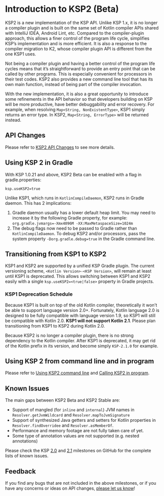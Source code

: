 # Introduction to KSP2 (Beta)

KSP2 is a new implementation of the KSP API. Unlike KSP 1.x, it is no longer a compiler plugin and is built on the same
set of Kotlin compiler APIs shared with IntelliJ IDEA, Android Lint, etc. Compared to the compiler-plugin approach, this
allows a finer control of the program life cycle, simplifies KSP’s implementation and is more efficient. It is also a
response to the compiler migration to K2, whose compiler plugin API is different from the one KSP1 uses.

Not being a compiler plugin and having a better control of the program life cycles means that it’s straightforward to
provide an entry point that can be called by other programs. This is especially convenient for processors in their test
codes. KSP2 also provides a new command line tool that has its own main function, instead of being part of the compiler
invocation.

With the new implementation, it is also a great opportunity to introduce some refinements in the API behavior so that
developers building on KSP will be more productive, have better debuggability and error recovery. For example, when
resolving `Map<String, NonExistentType>`, KSP1 simply returns an error type. In KSP2, `Map<String, ErrorType>` will be
returned instead.

## API Changes
Please refer to [KSP2 API Changes](ksp2api.md) to see more details.

## Using KSP 2 in Gradle
With KSP 1.0.21 and above, KSP2 Beta can be enabled with a flag in gradle.properties:

```
ksp.useKSP2=true
```

Unlike KSP1, which runs in `KotlinCompileDaemon`, KSP2 runs in Gradle daemon. This has 2 implications:
1. Gradle daemon usually has a lower default heap limit. You may need to increase it by the following Gradle property,
for example: `org.gradle.jvmargs=-Xmx4096M -XX:MaxMetaspaceSize=1024m`
2. The debug flags now need to be passed to Gradle rather than `KotlinCompileDaemon`. To debug KSP2 and/or processors,
   pass the system property `-Dorg.gradle.debug=true` in the Gradle command line.

## Transitioning from KSP1 to KSP2
KSP1 and KSP2 are supported by a unified KSP Gradle plugin. The current versioning scheme,
`<Kotlin Version>-<KSP Version>`, will remain at least until KSP1 is deprecated. This allows switching between KSP1 and
KSP2 easily with a single `ksp.useKSP2=<true|false>` property in Gradle projects.

### KSP1 Deprecation Schedule
Because KSP1 is built on top of the old Kotlin compiler, theoretically it won’t be able to support language version
2.0+. Fortunately, Kotlin language 2.0 is designed to be fully compatible with language version 1.9, so KSP1 will still
be compatible with Kotlin 2.0. **KSP1 will not support Kotlin 2.1**. Please plan transitioning from KSP1 to KSP2 during
Kotlin 2.0.

Because KSP2 is no longer a compiler plugin, there is no strong dependency to the Kotlin compiler. After KSP1 is
deprecated, it may get rid of the Kotlin prefix in its version, and become simply `KSP-2.1.0` for example.

## Using KSP 2 from command line and in program
Please refer to [Using KSP2 command line](ksp2cmdline.md) and [Calling KSP2 in program](ksp2entrypoints.md).

## Known Issues
The main gaps between KSP2 Beta and KSP2 Stable are:
* Support of mangled (for `inline` and `internal`) JVM names in `Resolver.getJvmWildcard` and
  `Resolver.mapToJvmSignature`
* Support of synthesized Java getters and setters for Kotlin properties in `Resolver.findOverridee` and 
  `Resolver.asMemberOf`.
* Performance and memory footage are not fully taken care of yet.
* Some type of annotation values are not supported (e.g. nested annotations)

Please check the KSP [2.0](https://github.com/google/ksp/issues?q=is%3Aopen+is%3Aissue+milestone%3A2.0) and
[2.1](https://github.com/google/ksp/issues?q=is%3Aopen+is%3Aissue+milestone%3A2.1) milestones on GitHub for the complete
lists of known issues.

## Feedback
If you find any bugs that are not included in the above milestones, or if you have any concerns or ideas on API changes,
[please let us know](https://github.com/google/ksp/issues)!

